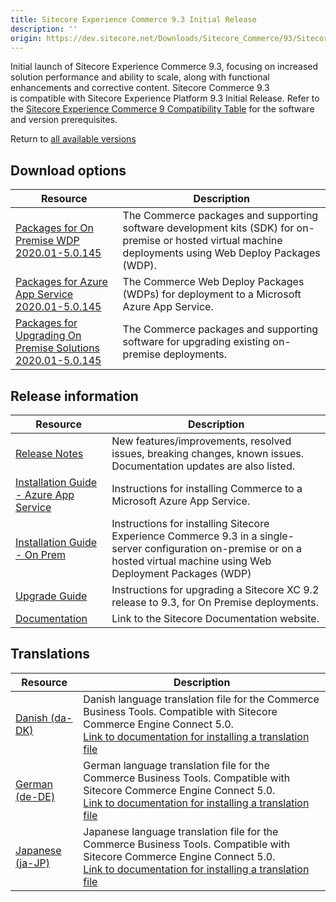```yaml
---
title: Sitecore Experience Commerce 9.3 Initial Release
description: ''
origin: https://dev.sitecore.net/Downloads/Sitecore_Commerce/93/Sitecore_Experience_Commerce_93_Initial_Release.aspx
---
```


[](/Downloads/Sitecore_Commerce)

Initial launch of Sitecore Experience Commerce 9.3, focusing on increased solution performance and ability to scale, along with functional enhancements and corrective content. Sitecore Commerce 9.3 is compatible with Sitecore Experience Platform 9.3 Initial Release. Refer to the [Sitecore Experience Commerce 9 Compatibility Table](https://kb.sitecore.net/articles/804595) for the software and version prerequisites.

Return to [all available versions](/Downloads/Sitecore_Commerce)

## Download options

 | Resource | Description |
 | --- | --- |
 | [Packages for On Premise WDP 2020.01-5.0.145](https://scdp.blob.core.windows.net/downloads/Sitecore%20Commerce/93/Sitecore%20Experience%20Commerce%2093%20Initial%20Release/Secure/Sitecore.Commerce.WDP.2020.01-5.0.145.zip) | The Commerce packages and supporting software development kits (SDK) for on-premise or hosted virtual machine deployments using Web Deploy Packages (WDP). |
 | [Packages for Azure App Service 2020.01-5.0.145](https://scdp.blob.core.windows.net/downloads/Sitecore%20Commerce/93/Sitecore%20Experience%20Commerce%2093%20Initial%20Release/Secure/Sitecore.Commerce.Azure.2020.01-5.0.145.zip) | The Commerce Web Deploy Packages (WDPs) for deployment to a Microsoft Azure App Service. |
 | [Packages for Upgrading On Premise Solutions 2020.01-5.0.145](https://scdp.blob.core.windows.net/downloads/Sitecore%20Commerce/93/Sitecore%20Experience%20Commerce%2093%20Initial%20Release/Secure/Sitecore.Commerce.2020.01-5.0.145.zip) | The Commerce packages and supporting software for upgrading existing on-premise deployments. |

## Release information

 | Resource | Description |
 | --- | --- |
 | [Release Notes](/downloads/Sitecore_Commerce/93/Sitecore_Experience_Commerce_93_Initial_Release/Release_Notes) | New features/improvements, resolved issues, breaking changes, known issues. Documentation updates are also listed. |
 | [Installation Guide - Azure App Service](https://scdp.blob.core.windows.net/downloads/Sitecore%20Commerce/93/Sitecore%20Experience%20Commerce%2093%20Initial%20Release/Secure/Sitecore_XC-9.3_Installation_Guide_for_Azure.pdf) | Instructions for installing Commerce to a Microsoft Azure App Service. |
 | [Installation Guide - On Prem](https://scdp.blob.core.windows.net/downloads/Sitecore%20Commerce/93/Sitecore%20Experience%20Commerce%2093%20Initial%20Release/Secure/Sitecore_XC-9.3_Installation_Guide_for_On-Prem.pdf) | Instructions for installing Sitecore Experience Commerce 9.3 in a single-server configuration on-premise or on a hosted virtual machine using Web Deployment Packages (WDP) |
 | [Upgrade Guide](https://scdp.blob.core.windows.net/downloads/Sitecore%20Commerce/93/Sitecore%20Experience%20Commerce%2093%20Initial%20Release/Secure/Sitecore_Experience_Commerce_Upgrade_Guide_for_9.3.pdf) | Instructions for upgrading a Sitecore XC 9.2 release to 9.3, for On Premise deployments.  <br /> |
 | [Documentation](https://doc.sitecore.com/) | Link to the Sitecore Documentation website. |

## Translations

 | Resource | Description |
 | --- | --- |
 | [Danish (da-DK)](https://scdp.blob.core.windows.net/downloads/Sitecore%20Commerce/93/Sitecore%20Experience%20Commerce%2093%20Initial%20Release/Secure/da-DK.xml) | Danish language translation file for the Commerce Business Tools. Compatible with Sitecore Commerce Engine Connect 5.0.  <br />[Link to documentation for installing a translation file](https://doc.sitecore.com/developers/93/sitecore-experience-commerce/en/install-a-translation-file-for-the-xc-business-tools.html) |
 | [German (de-DE)](https://scdp.blob.core.windows.net/downloads/Sitecore%20Commerce/93/Sitecore%20Experience%20Commerce%2093%20Initial%20Release/Secure/de-DE.xml) | German language translation file for the Commerce Business Tools. Compatible with Sitecore Commerce Engine Connect 5.0.  <br />[Link to documentation for installing a translation file](https://doc.sitecore.com/developers/93/sitecore-experience-commerce/en/install-a-translation-file-for-the-xc-business-tools.html) |
 | [Japanese (ja-JP)](https://scdp.blob.core.windows.net/downloads/Sitecore%20Commerce/93/Sitecore%20Experience%20Commerce%2093%20Initial%20Release/Secure/ja-JP.xml) | Japanese language translation file for the Commerce Business Tools. Compatible with Sitecore Commerce Engine Connect 5.0.  <br />[Link to documentation for installing a translation file](https://doc.sitecore.com/developers/93/sitecore-experience-commerce/en/install-a-translation-file-for-the-xc-business-tools.html) |